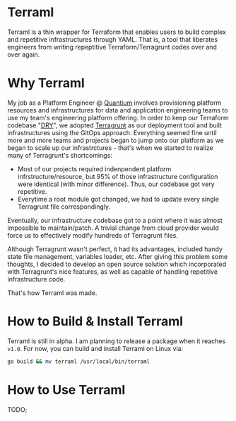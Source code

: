 # Terraml
Terraml is a thin wrapper for Terraform that enables users to build complex and repetitive infrastructures through YAML. That is, a tool that liberates engineers from writing repeptitive Terraform/Terragrunt codes over and over again.

# Why Terraml
My job as a Platform Engineer @ [Quantium](https://quantium.com/) involves provisioning platform resources and infrastructures for data and application engineering teams to use my team's engineering platform offering. In order to keep our Terraform codebase "[DRY](https://terragrunt.gruntwork.io/docs/features/keep-your-terraform-code-dry/)", we adopted [Terragrunt](https://terragrunt.gruntwork.io/) as our deployment tool and built infrastructures using the GitOps approach. Everything seemed fine until more and more teams and projects began to jump onto our platform as we began to scale up our infrastrctures - that's when we started to realize many of Terragrunt's shortcomings:
- Most of our projects required indenpendent platform infrstructure/resource, but 95% of those infrastructure configuration were identical (with minor difference). Thus, our codebase got very repetitive.
- Everytime a root module got changed, we had to update every single Terragrunt file correspondingly.

Eventually, our infrastructure codebase got to a point where it was almost impossible to maintain/patch. A trivial change from cloud provider would force us to effectively modify hundreds of Terragrunt files.

Although Terragrunt wasn't perfect, it had its advantages, included handy state file management, variables loader, etc. After giving this problem some thoughts, I decided to develop an open source solution which incorporated with Terragrunt's nice features, as well as capable of handling repetitive infrastructure code.

That's how Terraml was made.

# How to Build & Install Terraml

Terraml is still in alpha. I am planning to release a package when it reaches ```v1.0```. For now, you can build and install Terraml on Linux via:
```bash
go build && mv terraml /usr/local/bin/terraml
```

# How to Use Terraml

TODO;
